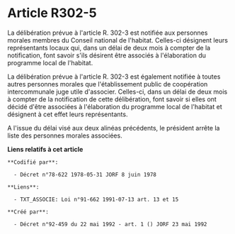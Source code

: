 # Article R302-5

La délibération prévue à l'article R. 302-3 est notifiée aux personnes morales membres du Conseil national de l'habitat.
Celles-ci désignent leurs représentants locaux qui, dans un délai de deux mois à compter de la notification, font savoir
s'ils désirent être associés à l'élaboration du programme local de l'habitat.

La délibération prévue à l'article R. 302-3 est également notifiée à toutes autres personnes morales que l'établissement
public de coopération intercommunale juge utile d'associer. Celles-ci, dans un délai de deux mois à compter de la
notification de cette délibération, font savoir si elles ont décidé d'être associées à l'élaboration du programme local de
l'habitat et désignent à cet effet leurs représentants.

A l'issue du délai visé aux deux alinéas précédents, le président arrête la liste des personnes morales associées.

**Liens relatifs à cet article**

	**Codifié par**:

	  - Décret n°78-622 1978-05-31 JORF 8 juin 1978

	**Liens**:

	  - TXT_ASSOCIE: Loi n°91-662 1991-07-13 art. 13 et 15

	**Créé par**:

	  - Décret n°92-459 du 22 mai 1992 - art. 1 () JORF 23 mai 1992
